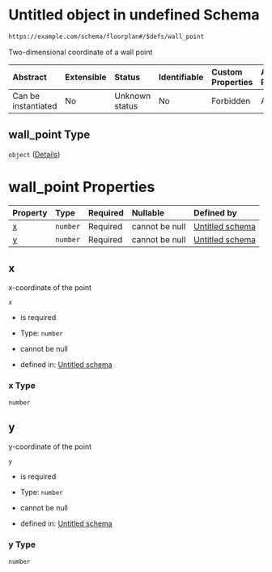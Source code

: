 # Untitled object in undefined Schema

```txt
https://example.com/schema/floorplan#/$defs/wall_point
```

Two-dimensional coordinate of a wall point

| Abstract            | Extensible | Status         | Identifiable | Custom Properties | Additional Properties | Access Restrictions | Defined In                                                                                           |
| :------------------ | :--------- | :------------- | :----------- | :---------------- | :-------------------- | :------------------ | :--------------------------------------------------------------------------------------------------- |
| Can be instantiated | No         | Unknown status | No           | Forbidden         | Allowed               | none                | [openintent-floorplan.schema.json\*](../out/openintent-floorplan.schema.json "open original schema") |

## wall\_point Type

`object` ([Details](openintent-floorplan-defs-wall_point.md))

# wall\_point Properties

| Property | Type     | Required | Nullable       | Defined by                                                                                                                                    |
| :------- | :------- | :------- | :------------- | :-------------------------------------------------------------------------------------------------------------------------------------------- |
| [x](#x)  | `number` | Required | cannot be null | [Untitled schema](openintent-floorplan-defs-wall_point-properties-x.md "https://example.com/schema/floorplan#/$defs/wall_point/properties/x") |
| [y](#y)  | `number` | Required | cannot be null | [Untitled schema](openintent-floorplan-defs-wall_point-properties-y.md "https://example.com/schema/floorplan#/$defs/wall_point/properties/y") |

## x

x-coordinate of the point

`x`

*   is required

*   Type: `number`

*   cannot be null

*   defined in: [Untitled schema](openintent-floorplan-defs-wall_point-properties-x.md "https://example.com/schema/floorplan#/$defs/wall_point/properties/x")

### x Type

`number`

## y

y-coordinate of the point

`y`

*   is required

*   Type: `number`

*   cannot be null

*   defined in: [Untitled schema](openintent-floorplan-defs-wall_point-properties-y.md "https://example.com/schema/floorplan#/$defs/wall_point/properties/y")

### y Type

`number`
